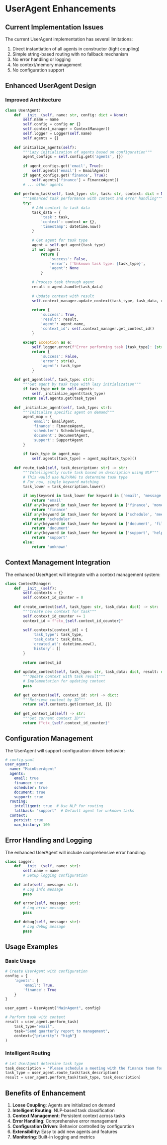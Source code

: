 # UserAgent Enhancements

## Current Implementation Issues

The current UserAgent implementation has several limitations:
1. Direct instantiation of all agents in constructor (tight coupling)
2. Simple string-based routing with no fallback mechanism
3. No error handling or logging
4. No context/memory management
5. No configuration support

## Enhanced UserAgent Design

### Improved Architecture

```python
class UserAgent:
    def __init__(self, name: str, config: dict = None):
        self.name = name
        self.config = config or {}
        self.context_manager = ContextManager()
        self.logger = Logger(self.name)
        self.agents = {}
        
    def initialize_agents(self):
        """Lazy initialization of agents based on configuration"""
        agent_configs = self.config.get('agents', {})
        
        if agent_configs.get('email', True):
            self.agents['email'] = EmailAgent()
        if agent_configs.get('finance', True):
            self.agents['finance'] = FinanceAgent()
        # ... other agents
    
    def perform_task(self, task_type: str, task: str, context: dict = None) -> dict:
        """Enhanced task performance with context and error handling"""
        try:
            # Add context to task data
            task_data = {
                'task': task,
                'context': context or {},
                'timestamp': datetime.now()
            }
            
            # Get agent for task type
            agent = self.get_agent(task_type)
            if not agent:
                return {
                    'success': False,
                    'error': f'Unknown task type: {task_type}',
                    'agent': None
                }
            
            # Process task through agent
            result = agent.handle(task_data)
            
            # Update context with result
            self.context_manager.update_context(task_type, task_data, result)
            
            return {
                'success': True,
                'result': result,
                'agent': agent.name,
                'context_id': self.context_manager.get_context_id()
            }
            
        except Exception as e:
            self.logger.error(f"Error performing task {task_type}: {str(e)}")
            return {
                'success': False,
                'error': str(e),
                'agent': task_type
            }
    
    def get_agent(self, task_type: str):
        """Get agent by task type with lazy initialization"""
        if task_type not in self.agents:
            self._initialize_agent(task_type)
        return self.agents.get(task_type)
    
    def _initialize_agent(self, task_type: str):
        """Initialize specific agent on demand"""
        agent_map = {
            'email': EmailAgent,
            'finance': FinanceAgent,
            'scheduler': SchedulerAgent,
            'document': DocumentAgent,
            'support': SupportAgent
        }
        
        if task_type in agent_map:
            self.agents[task_type] = agent_map[task_type]()
    
    def route_task(self, task_description: str) -> str:
        """Intelligently route task based on description using NLP"""
        # This would use NLP/RAG to determine task type
        # For now, simple keyword matching
        task_lower = task_description.lower()
        
        if any(keyword in task_lower for keyword in ['email', 'message', 'send']):
            return 'email'
        elif any(keyword in task_lower for keyword in ['finance', 'money', 'payment', 'invoice']):
            return 'finance'
        elif any(keyword in task_lower for keyword in ['schedule', 'meeting', 'appointment', 'calendar']):
            return 'scheduler'
        elif any(keyword in task_lower for keyword in ['document', 'file', 'pdf', 'contract']):
            return 'document'
        elif any(keyword in task_lower for keyword in ['support', 'help', 'issue', 'problem']):
            return 'support'
        else:
            return 'unknown'
```

## Context Management Integration

The enhanced UserAgent will integrate with a context management system:

```python
class ContextManager:
    def __init__(self):
        self.contexts = {}
        self.context_id_counter = 0
    
    def create_context(self, task_type: str, task_data: dict) -> str:
        """Create new context for task"""
        self.context_id_counter += 1
        context_id = f"ctx_{self.context_id_counter}"
        
        self.contexts[context_id] = {
            'task_type': task_type,
            'task_data': task_data,
            'created_at': datetime.now(),
            'history': []
        }
        
        return context_id
    
    def update_context(self, task_type: str, task_data: dict, result: dict):
        """Update context with task result"""
        # Implementation for updating context
        pass
    
    def get_context(self, context_id: str) -> dict:
        """Retrieve context by ID"""
        return self.contexts.get(context_id, {})
    
    def get_context_id(self) -> str:
        """Get current context ID"""
        return f"ctx_{self.context_id_counter}"
```

## Configuration Management

The UserAgent will support configuration-driven behavior:

```yaml
# config.yaml
user_agent:
  name: "MainUserAgent"
  agents:
    email: true
    finance: true
    scheduler: true
    document: true
    support: true
  routing:
    intelligent: true  # Use NLP for routing
    fallback: "support"  # Default agent for unknown tasks
  context:
    persist: true
    max_history: 100
```

## Error Handling and Logging

The enhanced UserAgent will include comprehensive error handling:

```python
class Logger:
    def __init__(self, name: str):
        self.name = name
        # Setup logging configuration
    
    def info(self, message: str):
        # Log info message
        pass
    
    def error(self, message: str):
        # Log error message
        pass
    
    def debug(self, message: str):
        # Log debug message
        pass
```

## Usage Examples

### Basic Usage
```python
# Create UserAgent with configuration
config = {
    'agents': {
        'email': True,
        'finance': True
    }
}

user_agent = UserAgent("MainAgent", config)

# Perform task with context
result = user_agent.perform_task(
    task_type="email",
    task="Send quarterly report to management",
    context={"priority": "high"}
)
```

### Intelligent Routing
```python
# Let UserAgent determine task type
task_description = "Please schedule a meeting with the finance team for next Monday"
task_type = user_agent.route_task(task_description)
result = user_agent.perform_task(task_type, task_description)
```

## Benefits of Enhancement

1. **Loose Coupling**: Agents are initialized on demand
2. **Intelligent Routing**: NLP-based task classification
3. **Context Management**: Persistent context across tasks
4. **Error Handling**: Comprehensive error management
5. **Configuration Driven**: Behavior controlled by configuration
6. **Extensibility**: Easy to add new agents and features
7. **Monitoring**: Built-in logging and metrics